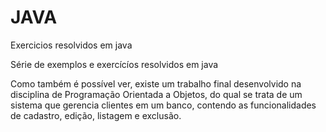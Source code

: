 # JAVA
Exercicios resolvidos em java

Série de exemplos e exercícíos resolvidos em java

Como também é possível ver, existe um trabalho final desenvolvido na disciplina de Programação Orientada a Objetos,
do qual se trata de um sistema que gerencia clientes em um banco, contendo as funcionalidades de cadastro, edição, 
listagem e exclusão.
